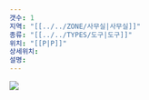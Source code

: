 ```yaml
---
갯수: 1
지역: "[[../../ZONE/사무실|사무실]]"
종류: "[[../../TYPES/도구|도구]]"
위치: "[[P|P]]"
상세위치: 
설명: 
---
```

![](http://192.168.50.22/devices/240607_IMG_0189.jpg)